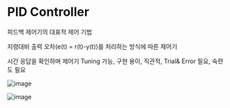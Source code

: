 # PID Controller


피드백 제어기의 대표적 제어 기법

지령대비 출력 오차(e(t) = r(t)-y(t))를 처리하는 방식에 따른 제어기

시간 응답을 확인하며 제어기 Tuning 가능, 구현 용이, 직관적, Trial& Error 필요, 숙련도 필요


![image](https://github.com/yeoseojeong/Kyungshin-SW-Camp/assets/121150215/2380fb0c-9d68-4139-b174-f6dc4b7222ea)

![image](https://github.com/yeoseojeong/Kyungshin-SW-Camp/assets/121150215/c5bd0353-ed8e-489a-a318-d5a78a08f09d)
